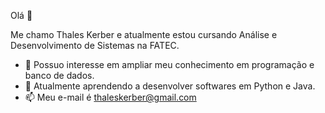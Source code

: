 Olá 👋

Me chamo Thales Kerber e atualmente estou cursando Análise e Desenvolvimento de Sistemas na FATEC.

- 👀 Possuo interesse em ampliar meu conhecimento em programação e banco de dados.
- 🌱 Atualmente aprendendo a desenvolver softwares em Python e Java.
- 📫 Meu e-mail é thaleskerber@gmail.com

<!---
thaleskerber/thaleskerber is a ✨ special ✨ repository because its `README.md` (this file) appears on your GitHub profile.
You can click the Preview link to take a look at your changes.
--->
